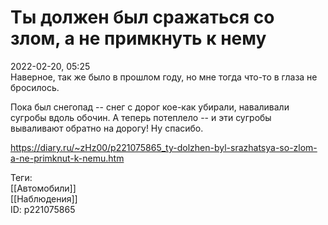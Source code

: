 Ты должен был сражаться со злом, а не примкнуть к нему
=======================================================

   
 2022-02-20, 05:25   
  Наверное, так же было в прошлом году, но мне тогда что-то в глаза не бросилось.   
   
 Пока был снегопад -- снег с дорог кое-как убирали, наваливали сугробы вдоль обочин. А теперь потеплело -- и эти сугробы вываливают обратно на дорогу! Ну спасибо.   
    
 <https://diary.ru/~zHz00/p221075865_ty-dolzhen-byl-srazhatsya-so-zlom-a-ne-primknut-k-nemu.htm>   
   
 Теги:   
 [[Автомобили]]   
 [[Наблюдения]]   
 ID: p221075865